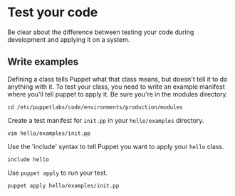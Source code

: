 # Test your code

Be clear about the difference between testing your code during development and
applying it on a system.

## Write examples

Defining a class tells Puppet what that class means, but doesn't tell it to do
anything with it. To test your class, you need to write an example manifest
where you'll tell puppet to apply it. Be sure you're in the modules directory.

    cd /etc/puppetlabs/code/environments/production/modules

Create a test manifest for `init.pp` in your `hello/examples` directory.

    vim hello/examples/init.pp

Use the 'include' syntax to tell Puppet you want to apply your `hello` class.

```puppet
include hello
```

Use `puppet apply` to run your test.

    puppet apply hello/examples/init.pp
